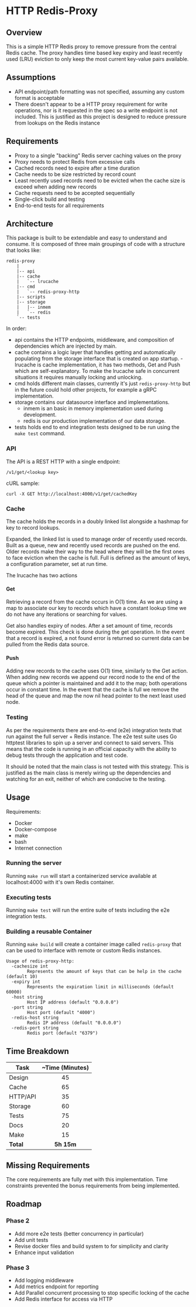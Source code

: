 # HTTP Redis-Proxy

## Overview
This is a simple HTTP Redis proxy to remove pressure from the central Redis cache. The proxy handles time based key expiry and least recently used (LRU) eviction to only keep the most current key-value pairs available.

## Assumptions
- API endpoint/path formatting was not specified, assuming any custom format is acceptable
- There doesn't appear to be a HTTP proxy requirement for write operations, nor is it requested in the spec so a write endpoint is not included. This is justified as this project is designed to reduce pressure from lookups on the Redis instance

## Requirements
- Proxy to a single "backing" Redis server caching values on the proxy
- Proxy needs to protect Redis from excessive calls
- Cached records need to expire after a time duration
- Cache needs to be size restricted by record count
- Least recently used records need to be evicted when the cache size is exceed when adding new records
- Cache requests need to be accepted sequentially
- Single-click build and testing
- End-to-end tests for all requirements

## Architecture
This package is built to be extendable and easy to understand and consume. It is composed of three main groupings of code with a structure that looks like:

```
redis-proxy
    |
    |-- api
    |-- cache
    |   `-- lrucache
    |-- cmd
    |   `-- redis-proxy-http
    |-- scripts
    |-- storage
    |   |-- inmem
    |   `-- redis
    `-- tests
```

In order:

- api contains the HTTP endpoints, middleware, and composition of dependencies which are injected by main.
- cache contains a logic layer that handles getting and automatically populating from the storage interface that is created on app startup.
      - lrucache is cache implementation, it has two methods, Get and Push which are self-explanatory. To make the lrucache safe in concurrent situations it requires manually locking and unlocking.
- cmd holds different main classes, currently it's just `redis-proxy-http` but in the future could hold other projects, for example a gRPC implementation.
- storage contains our datasource interface and implementations.
    - inmem is an basic in memory implementation used during development.
    - redis is our production implementation of our data storage.
- tests holds end to end integration tests designed to be run using the `make test` command.

### API
The API is a REST HTTP with a single endpoint:

```
/v1/get/<lookup key>
```

cURL sample:
```
curl -X GET http://localhost:4000/v1/get/cachedKey
```

### Cache
The cache holds the records in a doubly linked list alongside a hashmap for key to record lookups.

Expanded, the linked list is used to manage order of recently used records. Built as a queue, new and recently used records are pushed on the end. Older records make their way to the head where they will be the first ones to face eviction when the cache is full. Full is defined as the amount of keys, a configuration parameter, set at run time.

The lrucache has two actions

#### Get
Retrieving a record from the cache occurs in O(1) time. As we are using a map to associate our key to records which have a constant lookup time we do not have any iterations or searching for values.

Get also handles expiry of nodes. After a set amount of time, records become expired. This check is done during the get operation. In the event that a record is expired, a not found error is returned so current data can be pulled from the Redis data source.

#### Push
Adding new records to the cache uses O(1) time, similarly to the Get action. When adding new records we append our record node to the end of the queue which a pointer is maintained and add it to the map; both operations occur in constant time. In the event that the cache is full we remove the head of the queue and map the now nil head pointer to the next least used node.

### Testing
As per the requirements there are end-to-end (e2e) integration tests that run against the full server + Redis instance. The e2e test suite uses Go httptest libraries to spin up a server and connect to said servers. This means that the code is running in an official capacity with the ability to debug tests through the application and test code.

It should be noted that the main class is not tested with this strategy. This is justified as the main class is merely wiring up the dependencies and watching for an exit, neither of which are conducive to the testing.

## Usage
Requirements:
- Docker
- Docker-compose
- make
- bash
- Internet connection

### Running the server
Running `make run` will start a containerized service available at localhost:4000 with it's own Redis container.

### Executing tests
Running `make test` will run the entire suite of tests including the e2e integration tests.

### Building a reusable Container
Running `make build` will create a container image called `redis-proxy` that can be used to interface with remote or custom Redis instances.

```
Usage of redis-proxy-http:
  -cachesize int
        Represents the amount of keys that can be help in the cache (default 10)
  -expiry int
        Represents the expiration limit in milliseconds (default 60000)
  -host string
        Host IP address (default "0.0.0.0")
  -port string
        Host port (default "4000")
  -redis-host string
        Redis IP address (default "0.0.0.0")
  -redis-port string
        Redis port (default "6379")
```

## Time Breakdown

| Task | ~Time (Minutes) |
| --- |:---:| 
| Design | 45 |
| Cache | 65 |
| HTTP/API | 35 |
| Storage | 60 |
| Tests | 75 |
| Docs | 20 |
| Make | 15 |
| **Total** | **5h 15m** |


## Missing Requirements
The core requirements are fully met with this implementation. Time constraints prevented the bonus requirements from being implemented.

## Roadmap
### Phase 2
- Add more e2e tests (better concurrency in particular)
- Add unit tests
- Revise docker files and build system to for simplicity and clarity
- Enhance input validation

### Phase 3
- Add logging middleware
- Add metrics endpoint for reporting
- Add Parallel concurrent processing to stop specific locking of the cache
- Add Redis interface for access via HTTP

